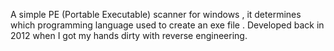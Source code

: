 A simple  PE (Portable Executable) scanner for windows , it determines which programming language used to create an exe file .
Developed back in 2012 when I got my hands dirty with reverse engineering. 

